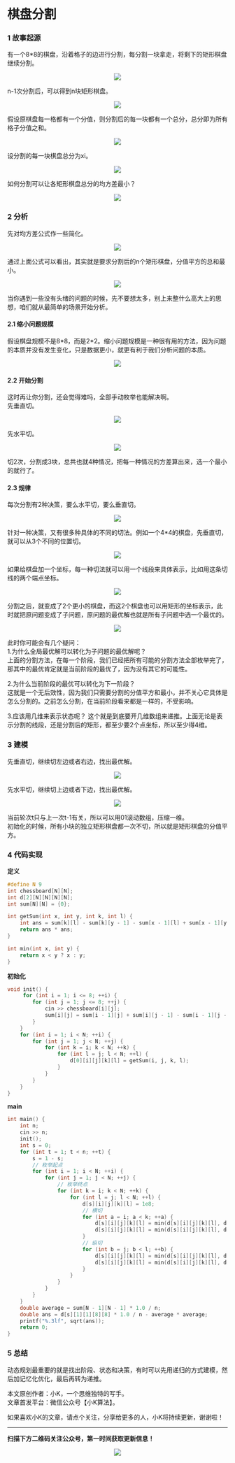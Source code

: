 # 棋盘分割

### 1 故事起源
有一个8\*8的棋盘，沿着格子的边进行分割，每分割一块拿走，将剩下的矩形棋盘继续分割。
<div align=center><img src="img-棋盘分割/1-1.jpg" style="max-height: 300px;"></div>

n-1次分割后，可以得到n块矩形棋盘。
<div align=center><img src="img-棋盘分割/1-2.jpg" style="max-height: 300px;"></div>


假设原棋盘每一格都有一个分值，则分割后的每一块都有一个总分，总分即为所有格子分值之和。
<div align=center><img src="img-棋盘分割/1-3.jpg" style="max-height: 300px;"></div>

设分割的每一块棋盘总分为xi。
<div align=center><img src="img-棋盘分割/1-4.jpg" style="max-height: 300px;"></div>

如何分割可以让各矩形棋盘总分的均方差最小？
<div align=center><img src="img-棋盘分割/1-5.jpg" style="max-height: 300px;"></div>

### 2 分析
先对均方差公式作一些简化。
<div align=center><img src="img-棋盘分割/1-6.jpg" style="max-height: 300px;"></div>

通过上面公式可以看出，其实就是要求分割后的n个矩形棋盘，分值平方的总和最小。
<div align=center><img src="img-棋盘分割/1-7.jpg" style="max-height: 300px;"></div>

当你遇到一些没有头绪的问题的时候，先不要想太多，别上来整什么高大上的思想，咱们就从最简单的场景开始分析。  

#### 2.1 缩小问题规模
假设棋盘规模不是8\*8，而是2\*2。缩小问题规模是一种很有用的方法，因为问题的本质并没有发生变化，只是数据更小，就更有利于我们分析问题的本质。
<div align=center><img src="img-棋盘分割/2-1.jpg" style="max-height: 300px;"></div>

#### 2.2 开始分割
这时再让你分割，还会觉得难吗，全部手动枚举也能解决啊。  
先垂直切。
<div align=center><img src="img-棋盘分割/2-2.jpg" style="max-height: 300px;"></div>

先水平切。
<div align=center><img src="img-棋盘分割/2-3.jpg" style="max-height: 300px;"></div>

切2次，分割成3块，总共也就4种情况，把每一种情况的方差算出来，选一个最小的就行了。

#### 2.3 规律
每次分割有2种决策，要么水平切，要么垂直切。
<div align=center><img src="img-棋盘分割/2-4.jpg" style="max-height: 300px;"></div>

针对一种决策，又有很多种具体的不同的切法。例如一个4\*4的棋盘，先垂直切，就可以从3个不同的位置切。
<div align=center><img src="img-棋盘分割/2-5.jpg" style="max-height: 300px;"></div>

如果给棋盘加一个坐标，每一种切法就可以用一个线段来具体表示，比如用这条切线的两个端点坐标。
<div align=center><img src="img-棋盘分割/2-6.jpg" style="max-height: 300px;"></div>

分割之后，就变成了2个更小的棋盘，而这2个棋盘也可以用矩形的坐标表示，此时就把原问题变成了子问题，原问题的最优解也就是所有子问题中选一个最优的。
<div align=center><img src="img-棋盘分割/2-7.jpg" style="max-height: 300px;"></div>

此时你可能会有几个疑问：  
1.为什么全局最优解可以转化为子问题的最优解呢？  
上面的分割方法，在每一个阶段，我们已经把所有可能的分割方法全部枚举完了，那其中的最优肯定就是当前阶段的最优了，因为没有其它的可能性。  

2.为什么当前阶段的最优可以转化为下一阶段？  
这就是一个无后效性，因为我们只需要分割的分值平方和最小，并不关心它具体是怎么分割的。之前怎么分割，在当前阶段看来都是一样的，不受影响。

3.应该用几维来表示状态呢？
这个就是到底要开几维数组来递推。上面无论是表示分割的线段，还是分割后的矩形，都至少要2个点坐标，所以至少得4维。

### 3 建模
先垂直切，继续切左边或者右边，找出最优解。
<div align=center><img src="img-棋盘分割/3-1.jpg" style="max-height: 300px;"></div>

先水平切，继续切上边或者下边，找出最优解。
<div align=center><img src="img-棋盘分割/3-2.jpg" style="max-height: 300px;"></div>

当前轮次t只与上一次t-1有关，所以可以用01滚动数组，压缩一维。  
初始化的时候，所有小块的独立矩形棋盘都一次不切，所以就是矩形棋盘的分值平方。

### 4 代码实现
**定义**
```cpp
#define N 9
int chessboard[N][N];
int d[2][N][N][N][N];
int sum[N][N] = {0};

int getSum(int x, int y, int k, int l) {
    int ans = sum[k][l] - sum[k][y - 1] - sum[x - 1][l] + sum[x - 1][y - 1];
    return ans * ans;
}

int min(int x, int y) {
    return x < y ? x : y;
}
```
**初始化**
```cpp
void init() {
	 for (int i = 1; i <= 8; ++i) {
        for (int j = 1; j <= 8; ++j) {
            cin >> chessboard[i][j];
            sum[i][j] = sum[i - 1][j] + sum[i][j - 1] - sum[i - 1][j - 1] + chessboard[i][j];
        }
    }
    for (int i = 1; i < N; ++i) {
        for (int j = 1; j < N; ++j) {
            for (int k = i; k < N; ++k) {
                for (int l = j; l < N; ++l) {
                    d[0][i][j][k][l] = getSum(i, j, k, l);
                }
            }
        }
    }
}
```
**main**
```cpp
int main() {
    int n;
    cin >> n;
    init();
    int s = 0;
    for (int t = 1; t < n; ++t) {
        s = 1 - s;
        // 枚举起点
        for (int i = 1; i < N; ++i) {
            for (int j = 1; j < N; ++j) {
                // 枚举终点
                for (int k = i; k < N; ++k) {
                    for (int l = j; l < N; ++l) {
                        d[s][i][j][k][l] = 1e8;
                        // 横切
                        for (int a = i; a < k; ++a) {
                            d[s][i][j][k][l] = min(d[s][i][j][k][l], d[1 - s][i][j][a][l] + getSum(a + 1, j, k, l));
                            d[s][i][j][k][l] = min(d[s][i][j][k][l], d[1 - s][a + 1][j][k][l] + getSum(i, j, a, l));
                        }
                        // 纵切
                        for (int b = j; b < l; ++b) {
                            d[s][i][j][k][l] = min(d[s][i][j][k][l], d[1 - s][i][j][k][b] + getSum(i, b + 1, k, l));
                            d[s][i][j][k][l] = min(d[s][i][j][k][l], d[1 - s][i][b + 1][k][l] + getSum(i, j, k, b));
                        }
                    }
                }
            }
        }
    }
    double average = sum[N - 1][N - 1] * 1.0 / n;
    double ans = d[s][1][1][8][8] * 1.0 / n - average * average;
    printf("%.3lf", sqrt(ans));
    return 0;
}
```


### 5 总结
动态规划最重要的就是找出阶段、状态和决策，有时可以先用递归的方式建模，然后加记忆化优化，最后再转为递推。


本文原创作者：小K，一个思维独特的写手。  
文章首发平台：微信公众号【小K算法】。  

如果喜欢小K的文章，请点个关注，分享给更多的人，小K将持续更新，谢谢啦！

---
**扫描下方二维码关注公众号，第一时间获取更新信息！**  
<div align=center><img src="../../../qrcode.gif" style="max-height: 300px;"></div>